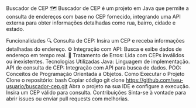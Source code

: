 Buscador de CEP 🗺️
Buscador de CEP é um projeto em Java que permite a consulta de endereços com base no CEP fornecido, integrando uma API externa para obter informações detalhadas como rua, bairro, cidade e estado.

Funcionalidades
🔍 Consulta de CEP: Insira um CEP e receba informações detalhadas do endereço.
⚙️ Integração com API: Busca e exibe dados de endereço em tempo real.
🚫 Tratamento de Erros: Lida com CEPs inválidos ou inexistentes.
Tecnologias Utilizadas
Java: Linguagem de implementação.
API de consulta de CEP: Integração com API para busca de dados.
POO: Conceitos de Programação Orientada a Objetos.
Como Executar o Projeto
Clone o repositório:
bash
Copiar código
git clone https://github.com/seu-usuario/buscador-cep.git
Abra o projeto na sua IDE e configure a execução.
Insira um CEP válido para consulta.
Contribuições
Sinta-se à vontade para abrir issues ou enviar pull requests com melhorias.

